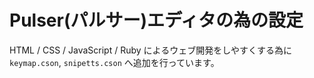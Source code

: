 # Pulser(パルサー)エディタの為の設定

HTML / CSS / JavaScript / Ruby によるウェブ開発をしやすくする為に `keymap.cson`, `snipetts.cson` へ追加を行っています。
